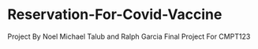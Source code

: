 # Reservation-For-Covid-Vaccine
Project By Noel Michael Talub and Ralph Garcia
Final Project For CMPT123
